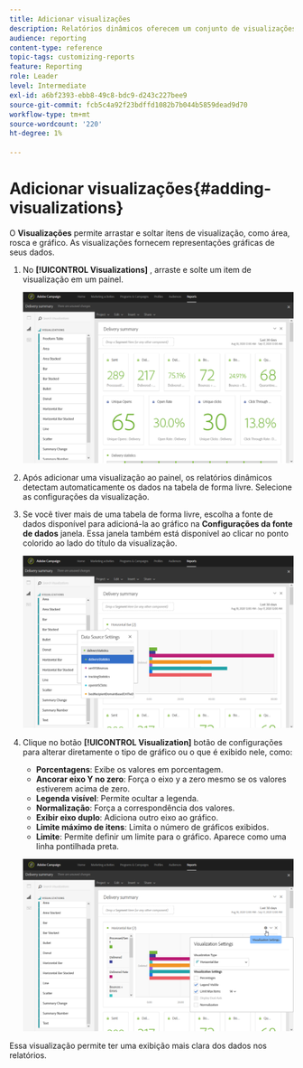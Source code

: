 ```yaml
---
title: Adicionar visualizações
description: Relatórios dinâmicos oferecem um conjunto de visualizações para adicionar uma representação gráfica ao seu relatório.
audience: reporting
content-type: reference
topic-tags: customizing-reports
feature: Reporting
role: Leader
level: Intermediate
exl-id: a6bf2393-ebb8-49c8-bdc9-d243c227bee9
source-git-commit: fcb5c4a92f23bdffd1082b7b044b5859dead9d70
workflow-type: tm+mt
source-wordcount: '220'
ht-degree: 1%

---
```


# Adicionar visualizações{#adding-visualizations}

O **Visualizações** permite arrastar e soltar itens de visualização, como área, rosca e gráfico. As visualizações fornecem representações gráficas de seus dados.

1. No **[!UICONTROL Visualizations]** , arraste e solte um item de visualização em um painel.

   ![](assets/dynamic_report_visualization_1.png)

1. Após adicionar uma visualização ao painel, os relatórios dinâmicos detectam automaticamente os dados na tabela de forma livre. Selecione as configurações da visualização.
1. Se você tiver mais de uma tabela de forma livre, escolha a fonte de dados disponível para adicioná-la ao gráfico na **Configurações da fonte de dados** janela. Essa janela também está disponível ao clicar no ponto colorido ao lado do título da visualização.

   ![](assets/dynamic_report_visualization_2.png)

1. Clique no botão **[!UICONTROL Visualization]** botão de configurações para alterar diretamente o tipo de gráfico ou o que é exibido nele, como:

   * **Porcentagens**: Exibe os valores em porcentagem.
   * **Ancorar eixo Y no zero**: Força o eixo y a zero mesmo se os valores estiverem acima de zero.
   * **Legenda visível**: Permite ocultar a legenda.
   * **Normalização**: Força a correspondência dos valores.
   * **Exibir eixo duplo**: Adiciona outro eixo ao gráfico.
   * **Limite máximo de itens**: Limita o número de gráficos exibidos.
   * **Limite**: Permite definir um limite para o gráfico. Aparece como uma linha pontilhada preta.

   ![](assets/dynamic_report_visualization_3.png)

Essa visualização permite ter uma exibição mais clara dos dados nos relatórios.
